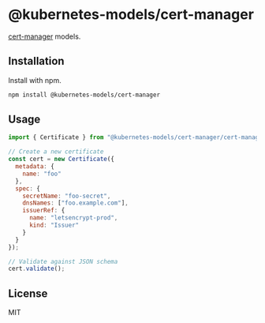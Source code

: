 # @kubernetes-models/cert-manager

[cert-manager](https://cert-manager.io/) models.

## Installation

Install with npm.

```sh
npm install @kubernetes-models/cert-manager
```

## Usage

```js
import { Certificate } from "@kubernetes-models/cert-manager/cert-manager.io/v1/Certificate";

// Create a new certificate
const cert = new Certificate({
  metadata: {
    name: "foo"
  },
  spec: {
    secretName: "foo-secret",
    dnsNames: ["foo.example.com"],
    issuerRef: {
      name: "letsencrypt-prod",
      kind: "Issuer"
    }
  }
});

// Validate against JSON schema
cert.validate();
```

## License

MIT

